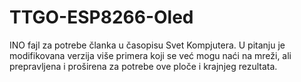 # TTGO-ESP8266-Oled
INO fajl za potrebe članka u časopisu Svet Kompjutera.
U pitanju je modifikovana verzija više primera koji se već mogu naći na mreži, 
ali prepravljena i proširena za potrebe ove ploče i krajnjeg rezultata.
